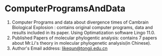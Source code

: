 # ComputerProgramsAndData
1. Computer Programs and data about divergence times of Cambrain Biological Explosion : contains original computer programs, data and results included in its paper. Using Optimatization software Lingo 11.0.
2. Published Papers of molecular phylogentic analysis: contains 7 papers about Mr.Li's theory in molecular phylogenetic analysis(in Chinese).
3. Author's Email address: likequn@tongji.edu.cn
